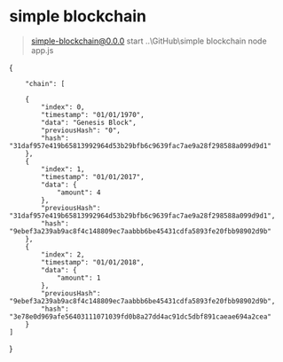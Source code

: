 # simple blockchain

> simple-blockchain@0.0.0 start ..\GitHub\simple blockchain
> node app.js

{

        "chain": [

        {
            "index": 0,
            "timestamp": "01/01/1970",
            "data": "Genesis Block",
            "previousHash": "0",
            "hash": "31daf957e419b65813992964d53b29bfb6c9639fac7ae9a28f298588a099d9d1"
        },
        {
            "index": 1,
            "timestamp": "01/01/2017",
            "data": {
                "amount": 4
            },
            "previousHash": "31daf957e419b65813992964d53b29bfb6c9639fac7ae9a28f298588a099d9d1",
            "hash": "9ebef3a239ab9ac8f4c148809ec7aabbb6be45431cdfa5893fe20fbb98902d9b"
        },
        {
            "index": 2,
            "timestamp": "01/01/2018",
            "data": {
                "amount": 1
            },
            "previousHash": "9ebef3a239ab9ac8f4c148809ec7aabbb6be45431cdfa5893fe20fbb98902d9b",
            "hash": "3e78e0d969afe56403111071039fd0b8a27dd4ac91dc5dbf891caeae694a2cea"
        }
    ]
}
